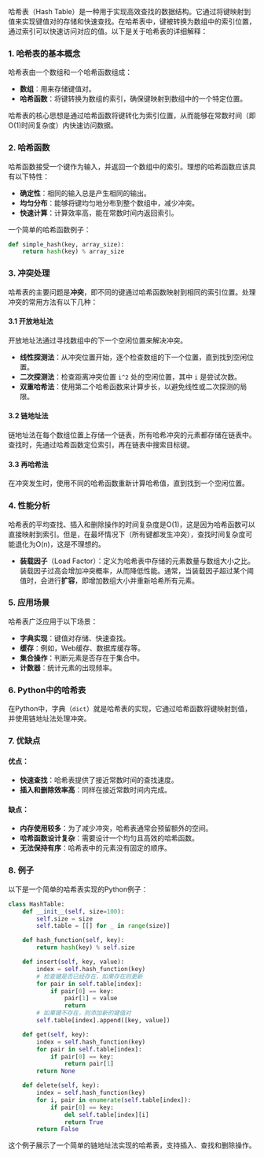 哈希表（Hash Table）是一种用于实现高效查找的数据结构。它通过将键映射到值来实现键值对的存储和快速查找。在哈希表中，键被转换为数组中的索引位置，通过索引可以快速访问对应的值。以下是关于哈希表的详细解释：

### 1. **哈希表的基本概念**
哈希表由一个数组和一个哈希函数组成：

- **数组**：用来存储键值对。
- **哈希函数**：将键转换为数组的索引，确保键映射到数组中的一个特定位置。

哈希表的核心思想是通过哈希函数将键转化为索引位置，从而能够在常数时间（即O(1)时间复杂度）内快速访问数据。

### 2. **哈希函数**
哈希函数接受一个键作为输入，并返回一个数组中的索引。理想的哈希函数应该具有以下特性：

- **确定性**：相同的输入总是产生相同的输出。
- **均匀分布**：能够将键均匀地分布到整个数组中，减少冲突。
- **快速计算**：计算效率高，能在常数时间内返回索引。

一个简单的哈希函数例子：

```python
def simple_hash(key, array_size):
    return hash(key) % array_size
```

### 3. **冲突处理**
哈希表的主要问题是**冲突**，即不同的键通过哈希函数映射到相同的索引位置。处理冲突的常用方法有以下几种：

#### 3.1 **开放地址法**
开放地址法通过寻找数组中的下一个空闲位置来解决冲突。

- **线性探测法**：从冲突位置开始，逐个检查数组的下一个位置，直到找到空闲位置。
- **二次探测法**：检查距离冲突位置 `i^2` 处的空闲位置，其中 `i` 是尝试次数。
- **双重哈希法**：使用第二个哈希函数来计算步长，以避免线性或二次探测的局限。

#### 3.2 **链地址法**
链地址法在每个数组位置上存储一个链表，所有哈希冲突的元素都存储在链表中。查找时，先通过哈希函数定位索引，再在链表中搜索目标键。

#### 3.3 **再哈希法**
在冲突发生时，使用不同的哈希函数重新计算哈希值，直到找到一个空闲位置。

### 4. **性能分析**
哈希表的平均查找、插入和删除操作的时间复杂度是O(1)，这是因为哈希函数可以直接映射到索引。但是，在最坏情况下（所有键都发生冲突），查找时间复杂度可能退化为O(n)，这是不理想的。

- **装载因子**（Load Factor）：定义为哈希表中存储的元素数量与数组大小之比。装载因子过高会增加冲突概率，从而降低性能。通常，当装载因子超过某个阈值时，会进行**扩容**，即增加数组大小并重新哈希所有元素。

### 5. **应用场景**
哈希表广泛应用于以下场景：

- **字典实现**：键值对存储、快速查找。
- **缓存**：例如，Web缓存、数据库缓存等。
- **集合操作**：判断元素是否存在于集合中。
- **计数器**：统计元素的出现频率。

### 6. **Python中的哈希表**
在Python中，字典（`dict`）就是哈希表的实现，它通过哈希函数将键映射到值，并使用链地址法处理冲突。

### 7. **优缺点**
#### 优点：
- **快速查找**：哈希表提供了接近常数时间的查找速度。
- **插入和删除效率高**：同样在接近常数时间内完成。

#### 缺点：
- **内存使用较多**：为了减少冲突，哈希表通常会预留额外的空间。
- **哈希函数设计复杂**：需要设计一个均匀且高效的哈希函数。
- **无法保持有序**：哈希表中的元素没有固定的顺序。

### 8. **例子**
以下是一个简单的哈希表实现的Python例子：

```python
class HashTable:
    def __init__(self, size=100):
        self.size = size
        self.table = [[] for _ in range(size)]

    def hash_function(self, key):
        return hash(key) % self.size

    def insert(self, key, value):
        index = self.hash_function(key)
        # 检查键是否已经存在，如果存在则更新
        for pair in self.table[index]:
            if pair[0] == key:
                pair[1] = value
                return
        # 如果键不存在，则添加新的键值对
        self.table[index].append([key, value])

    def get(self, key):
        index = self.hash_function(key)
        for pair in self.table[index]:
            if pair[0] == key:
                return pair[1]
        return None

    def delete(self, key):
        index = self.hash_function(key)
        for i, pair in enumerate(self.table[index]):
            if pair[0] == key:
                del self.table[index][i]
                return True
        return False
```

这个例子展示了一个简单的链地址法实现的哈希表，支持插入、查找和删除操作。